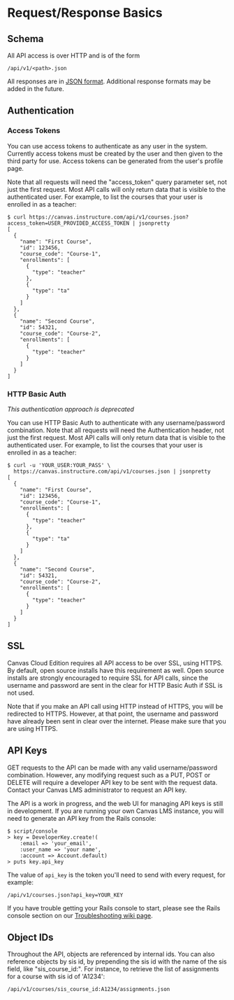 Request/Response Basics
=======================

Schema
------

All API access is over HTTP and is of the form

    /api/v1/<path>.json

All responses are in <a href="http://www.json.org/">JSON format</a>.
Additional response formats may be added in the future.

Authentication
--------------

### Access Tokens

You can use access tokens to authenticate as any user in the system.
Currently access tokens must be created by the user and then given to
the third party for use.  Access tokens can be generated from the user's
profile page.

Note that all requests will need the
"access_token" query parameter set, not just the first request.
Most API calls will only return data that is visible to the
authenticated user.  For example, to list the courses that
your user is enrolled in as a teacher:

    $ curl https://canvas.instructure.com/api/v1/courses.json?access_token=USER_PROVIDED_ACCESS_TOKEN | jsonpretty
    [
      {
        "name": "First Course",
        "id": 123456,
        "course_code": "Course-1",
        "enrollments": [
          {
            "type": "teacher"
          },
          {
            "type": "ta"
          }
        ]
      },
      {
        "name": "Second Course",
        "id": 54321,
        "course_code": "Course-2",
        "enrollments": [
          {
            "type": "teacher"
          }
        ]
      }
    ]

### HTTP Basic Auth

*This authentication approach is deprecated*

You can use HTTP Basic Auth to authenticate with any username/password
combination. Note that all requests will need the Authentication header,
not just the first request. Most API calls will only return data that is
visible to the authenticated user. For example, to list the courses that
your user is enrolled in as a teacher:

    $ curl -u 'YOUR_USER:YOUR_PASS' \
      https://canvas.instructure.com/api/v1/courses.json | jsonpretty
    [
      {
        "name": "First Course",
        "id": 123456,
        "course_code": "Course-1",
        "enrollments": [
          {
            "type": "teacher"
          },
          {
            "type": "ta"
          }
        ]
      },
      {
        "name": "Second Course",
        "id": 54321,
        "course_code": "Course-2",
        "enrollments": [
          {
            "type": "teacher"
          }
        ]
      }
    ]

SSL
---

Canvas Cloud Edition requires all API access to be over SSL, using
HTTPS. By default, open source installs have this requirement as well.
Open source installs are strongly encouraged to require SSL for API
calls, since the username and password are sent in the clear for HTTP
Basic Auth if SSL is not used.

Note that if you make an API call using HTTP instead of HTTPS, you will
be redirected to HTTPS. However, at that point, the username and
password have already been sent in clear over the internet. Please make
sure that you are using HTTPS.

API Keys
--------

GET requests to the API can be made with any valid username/password
combination. However, any modifying request such as a PUT, POST or
DELETE will require a developer API key to be sent with the request
data. Contact your Canvas LMS administrator to request an API key.

The API is a work in progress, and the web UI for managing API keys is
still in development. If you are running your own Canvas LMS instance,
you will need to generate an API key from the Rails console:

    $ script/console
    > key = DeveloperKey.create!(
        :email => 'your_email',
        :user_name => 'your name',
        :account => Account.default)
    > puts key.api_key

The value of `api_key` is the token you'll need to send with every
request, for example:

    /api/v1/courses.json?api_key=YOUR_KEY

If you have trouble getting your Rails console to start, please see the
Rails console section on our <a href="https://github.com/instructure/canvas-lms/wiki/Troubleshooting">Troubleshooting wiki page</a>.

Object IDs
----------

Throughout the API, objects are referenced by internal ids. You can also
reference objects by sis id, by prepending the sis id with the name of
the sis field, like "sis\_course\_id:". For instance, to retrieve the
list of assignments for a course with sis id of 'A1234':

    /api/v1/courses/sis_course_id:A1234/assignments.json
